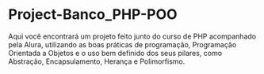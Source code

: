 # Project-Banco_PHP-POO
Aqui você encontrará um projeto feito junto do curso de PHP acompanhado pela Alura, utilizando as boas práticas de programação, Programação Orientada a Objetos e o uso bem definido dos seus pilares, como Abstração, Encapsulamento, Herança e Polimorfismo.
